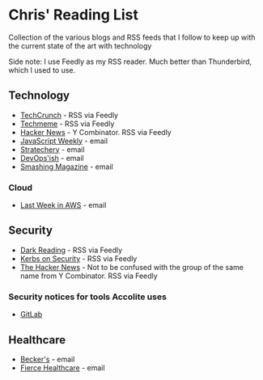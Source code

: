 # Chris' Reading List
Collection of the various blogs and RSS feeds that I follow to keep up with the current state of the art with technology

Side note: I use Feedly as my RSS reader. Much better than Thunderbird, which I used to use.

## Technology
- [TechCrunch](https://techcrunch.com/) - RSS via Feedly
- [Techmeme](https://techmeme.com/) - RSS via Feedly
- [Hacker News](https://news.ycombinator.com/) - Y Combinator. RSS via Feedly
- [JavaScript Weekly](https://javascriptweekly.com/) - email
- [Stratechery](https://stratechery.com/) - email
- [DevOps'ish](https://devopsish.com/) - email
- [Smashing Magazine](https://www.smashingmagazine.com/) - email
### Cloud
- [Last Week in AWS](https://www.lastweekinaws.com/) - email

## Security
- [Dark Reading](https://www.darkreading.com/) - RSS via Feedly
- [Kerbs on Security](https://krebsonsecurity.com/) - RSS via Feedly
- [The Hacker News](https://thehackernews.com/) - Not to be confused with the group of the same name from Y Combinator. RSS via Feedly

### Security notices for tools Accolite uses
- [GitLab](https://about.gitlab.com/security-releases.xml)

## Healthcare
- [Becker's](https://www.beckershospitalreview.com/healthcare-information-technology/) - email
- [Fierce Healthcare](https://www.fiercehealthcare.com/) - email